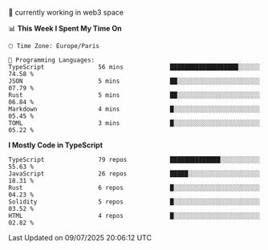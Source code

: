 🔭 currently working in web3 space

<!--START_SECTION:waka-->
📊 **This Week I Spent My Time On** 

```text
🕑︎ Time Zone: Europe/Paris

💬 Programming Languages: 
TypeScript               56 mins             ███████████████████░░░░░░   74.58 % 
JSON                     5 mins              ██░░░░░░░░░░░░░░░░░░░░░░░   07.79 % 
Rust                     5 mins              ██░░░░░░░░░░░░░░░░░░░░░░░   06.84 % 
Markdown                 4 mins              █░░░░░░░░░░░░░░░░░░░░░░░░   05.45 % 
TOML                     3 mins              █░░░░░░░░░░░░░░░░░░░░░░░░   05.22 % 
```

**I Mostly Code in TypeScript** 

```text
TypeScript               79 repos            ██████████████░░░░░░░░░░░   55.63 % 
JavaScript               26 repos            █████░░░░░░░░░░░░░░░░░░░░   18.31 % 
Rust                     6 repos             █░░░░░░░░░░░░░░░░░░░░░░░░   04.23 % 
Solidity                 5 repos             █░░░░░░░░░░░░░░░░░░░░░░░░   03.52 % 
HTML                     4 repos             █░░░░░░░░░░░░░░░░░░░░░░░░   02.82 % 
```




 Last Updated on 09/07/2025 20:06:12 UTC
<!--END_SECTION:waka-->
